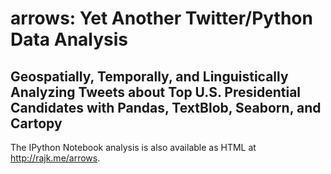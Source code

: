 # arrows: Yet Another Twitter/Python Data Analysis
## Geospatially, Temporally, and Linguistically Analyzing Tweets about Top U.S. Presidential Candidates with Pandas, TextBlob, Seaborn, and Cartopy

The IPython Notebook analysis is also available as HTML at http://rajk.me/arrows.
